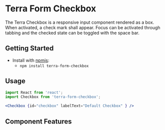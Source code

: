 # Terra Form Checkbox

The Terra Checkbox is a responsive input component rendered as a box. When activated, a check mark shall appear. Focus can be activated through tabbing and the checked state can be toggled with the space bar.

## Getting Started

- Install with [npmjs](https://www.npmjs.com):
  - `npm install terra-form-checkbox`

## Usage

```jsx
import React from 'react';
import Checkbox from 'terra-form-checkbox';

<Checkbox {id="checkbox" labelText="Default Checkbox" } />
```

## Component Features

<!-- Uncomment supported features.
 * [Cross-Browser Support](https://github.com/cerner/terra-core/wiki/Component-Features#cross-browser-support)
 * [Responsive Support](https://github.com/cerner/terra-core/wiki/Component-Features#responsive-support)
 * [Mobile Support](https://github.com/cerner/terra-core/wiki/Component-Features#mobile-support)
 * [Internationalization Support](https://github.com/cerner/terra-core/wiki/Component-Features#internationalization-i18n-support)
 * [Localization Support](https://github.com/cerner/terra-core/wiki/Component-Features#localization-support)
 * [LTR/RTL Support](https://github.com/cerner/terra-core/wiki/Component-Features#ltr--rtl-support)
 -->
